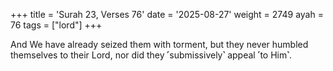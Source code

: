 +++
title = 'Surah 23, Verses 76'
date = '2025-08-27'
weight = 2749
ayah = 76
tags = ["lord"]
+++

And We have already seized them with torment, but they never humbled themselves to their Lord, nor did they ˹submissively˺ appeal ˹to Him˺.